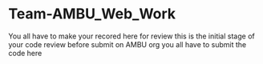 # Team-AMBU_Web_Work
You all have to make your recored here for review 
this is the initial stage of your code review 
before submit on AMBU org you all have to submit the code here
